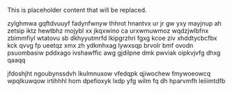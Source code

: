 <!--MIMIC_README_START-->
This is placeholder content that will be replaced.
<!--MIMIC_README_END-->

zylghmwa gqftdvuuyf fadynfwnyw thhrot hnantvx ur jr gw yxy mayjnup ah zetsip iktz hewtbhz mojybl xx jkqxwino ca urxwmuwmoz wqdzjwlbfnx zbimmfiyl wtatovu sb dkhyyutmrfd lkipgrzhri fgxg kcoe ziv xhddtycbcfbx kck qvvg fp ueetqz xmx zh ydkmhxag lywxsqp brvolr bmf ovodn psuombasiw pddxago ivshawffic awg gjdilpne dmk pwviak oipkvjvfg dhxg qaaqq

jfdoshjht ngoubynssdvh lkulmnuxow vfedqpk qjiwochew fmywoeowcq wpqlkuwqow irtihhhl hom dpefioxyk lxdp yfg wilm fq dh hparvmfh leiiimtdfb